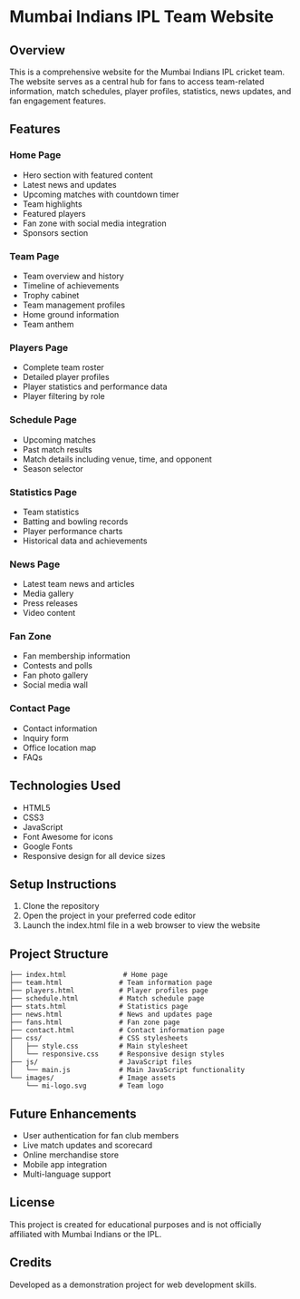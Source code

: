 # Mumbai Indians IPL Team Website

## Overview
This is a comprehensive website for the Mumbai Indians IPL cricket team. The website serves as a central hub for fans to access team-related information, match schedules, player profiles, statistics, news updates, and fan engagement features.

## Features

### Home Page
- Hero section with featured content
- Latest news and updates
- Upcoming matches with countdown timer
- Team highlights
- Featured players
- Fan zone with social media integration
- Sponsors section

### Team Page
- Team overview and history
- Timeline of achievements
- Trophy cabinet
- Team management profiles
- Home ground information
- Team anthem

### Players Page
- Complete team roster
- Detailed player profiles
- Player statistics and performance data
- Player filtering by role

### Schedule Page
- Upcoming matches
- Past match results
- Match details including venue, time, and opponent
- Season selector

### Statistics Page
- Team statistics
- Batting and bowling records
- Player performance charts
- Historical data and achievements

### News Page
- Latest team news and articles
- Media gallery
- Press releases
- Video content

### Fan Zone
- Fan membership information
- Contests and polls
- Fan photo gallery
- Social media wall

### Contact Page
- Contact information
- Inquiry form
- Office location map
- FAQs

## Technologies Used
- HTML5
- CSS3
- JavaScript
- Font Awesome for icons
- Google Fonts
- Responsive design for all device sizes

## Setup Instructions
1. Clone the repository
2. Open the project in your preferred code editor
3. Launch the index.html file in a web browser to view the website

## Project Structure
```
├── index.html              # Home page
├── team.html              # Team information page
├── players.html           # Player profiles page
├── schedule.html          # Match schedule page
├── stats.html             # Statistics page
├── news.html              # News and updates page
├── fans.html              # Fan zone page
├── contact.html           # Contact information page
├── css/                   # CSS stylesheets
│   ├── style.css          # Main stylesheet
│   └── responsive.css     # Responsive design styles
├── js/                    # JavaScript files
│   └── main.js            # Main JavaScript functionality
└── images/                # Image assets
    └── mi-logo.svg        # Team logo
```

## Future Enhancements
- User authentication for fan club members
- Live match updates and scorecard
- Online merchandise store
- Mobile app integration
- Multi-language support

## License
This project is created for educational purposes and is not officially affiliated with Mumbai Indians or the IPL.

## Credits
Developed as a demonstration project for web development skills.